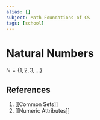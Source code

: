 ```yaml
---
alias: []
subject: Math Foundations of CS
tags: [school]
---
```

# Natural Numbers


$\mathbb{N} = \{1,2,3,...\}$

## References
1. [[Common Sets]]
2. [[Numeric Attributes]]